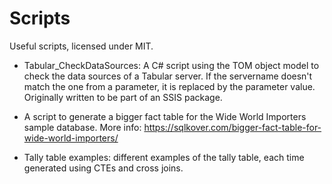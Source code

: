 # Scripts

Useful scripts, licensed under MIT.

* Tabular_CheckDataSources: A C# script using the TOM object model to check the data sources of a Tabular server. If the servername doesn't match the one from a parameter, it is replaced by the parameter value. Originally written to be part of an SSIS package.

* A script to generate a bigger fact table for the Wide World Importers sample database. More info: https://sqlkover.com/bigger-fact-table-for-wide-world-importers/

* Tally table examples: different examples of the tally table, each time generated using CTEs and cross joins.
